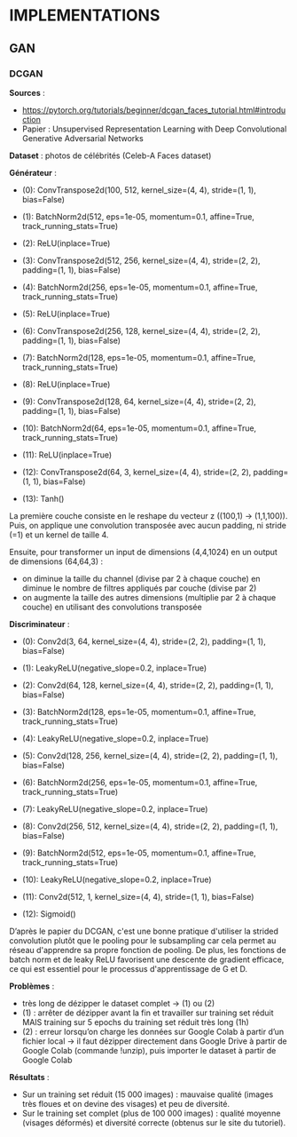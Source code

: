 # IMPLEMENTATIONS


## GAN

### DCGAN

**Sources** : 
- https://pytorch.org/tutorials/beginner/dcgan_faces_tutorial.html#introduction 
- Papier : Unsupervised Representation Learning with Deep Convolutional Generative Adversarial Networks

**Dataset** : photos de célébrités (Celeb-A Faces dataset)

**Générateur** :
- (0): ConvTranspose2d(100, 512, kernel_size=(4, 4), stride=(1, 1), bias=False)
- (1): BatchNorm2d(512, eps=1e-05, momentum=0.1, affine=True, track_running_stats=True)
- (2): ReLU(inplace=True)

- (3): ConvTranspose2d(512, 256, kernel_size=(4, 4), stride=(2, 2), padding=(1, 1), bias=False)
- (4): BatchNorm2d(256, eps=1e-05, momentum=0.1, affine=True, track_running_stats=True)
- (5): ReLU(inplace=True)

- (6): ConvTranspose2d(256, 128, kernel_size=(4, 4), stride=(2, 2), padding=(1, 1), bias=False)
- (7): BatchNorm2d(128, eps=1e-05, momentum=0.1, affine=True, track_running_stats=True)
- (8): ReLU(inplace=True)

- (9): ConvTranspose2d(128, 64, kernel_size=(4, 4), stride=(2, 2), padding=(1, 1), bias=False)
- (10): BatchNorm2d(64, eps=1e-05, momentum=0.1, affine=True, track_running_stats=True)
- (11): ReLU(inplace=True)

- (12): ConvTranspose2d(64, 3, kernel_size=(4, 4), stride=(2, 2), padding=(1, 1), bias=False)
- (13): Tanh()

La première couche consiste en le reshape du vecteur z ((100,1) -> (1,1,100)). Puis, on applique une convolution transposée avec aucun padding, ni stride (=1) et un kernel de taille 4.

Ensuite, pour transformer un input de dimensions (4,4,1024) en un output de dimensions (64,64,3) :
- on diminue la taille du channel (divise par 2 à chaque couche) en diminue le nombre de filtres appliqués par couche (divise par 2)
- on augmente la taille des autres dimensions (multiplie par 2 à chaque couche) en utilisant des convolutions transposée

**Discriminateur** :
- (0): Conv2d(3, 64, kernel_size=(4, 4), stride=(2, 2), padding=(1, 1), bias=False)
- (1): LeakyReLU(negative_slope=0.2, inplace=True)

- (2): Conv2d(64, 128, kernel_size=(4, 4), stride=(2, 2), padding=(1, 1), bias=False)
- (3): BatchNorm2d(128, eps=1e-05, momentum=0.1, affine=True, track_running_stats=True)
- (4): LeakyReLU(negative_slope=0.2, inplace=True)

- (5): Conv2d(128, 256, kernel_size=(4, 4), stride=(2, 2), padding=(1, 1), bias=False)
- (6): BatchNorm2d(256, eps=1e-05, momentum=0.1, affine=True, track_running_stats=True)
- (7): LeakyReLU(negative_slope=0.2, inplace=True)

- (8): Conv2d(256, 512, kernel_size=(4, 4), stride=(2, 2), padding=(1, 1), bias=False)
- (9): BatchNorm2d(512, eps=1e-05, momentum=0.1, affine=True, track_running_stats=True)
- (10): LeakyReLU(negative_slope=0.2, inplace=True)

- (11): Conv2d(512, 1, kernel_size=(4, 4), stride=(1, 1), bias=False)
- (12): Sigmoid()

D’après le papier du DCGAN, c'est une bonne pratique d'utiliser la strided convolution plutôt que le pooling pour le subsampling car cela permet au réseau d'apprendre sa propre fonction de pooling. De plus, les fonctions de batch norm et de leaky ReLU favorisent une descente de gradient efficace, ce qui est essentiel pour le processus d'apprentissage de G et D.

**Problèmes** : 
- très long de dézipper le dataset complet -> (1) ou (2)
- (1) :  arrêter de dézipper avant la fin et travailler sur training set réduit MAIS training sur 5 epochs du training set réduit très long (1h)
- (2) : erreur lorsqu’on charge les données sur Google Colab à partir d’un fichier local -> il faut dézipper directement dans Google Drive à partir de Google Colab (commande !unzip), puis importer le dataset à partir de Google Colab

**Résultats** :
- Sur un training set réduit (15 000 images) : mauvaise qualité (images très floues et on devine des visages) et peu de diversité.
- Sur le training set complet (plus de 100 000 images) : qualité moyenne (visages déformés) et diversité correcte (obtenus sur le site du tutoriel).
